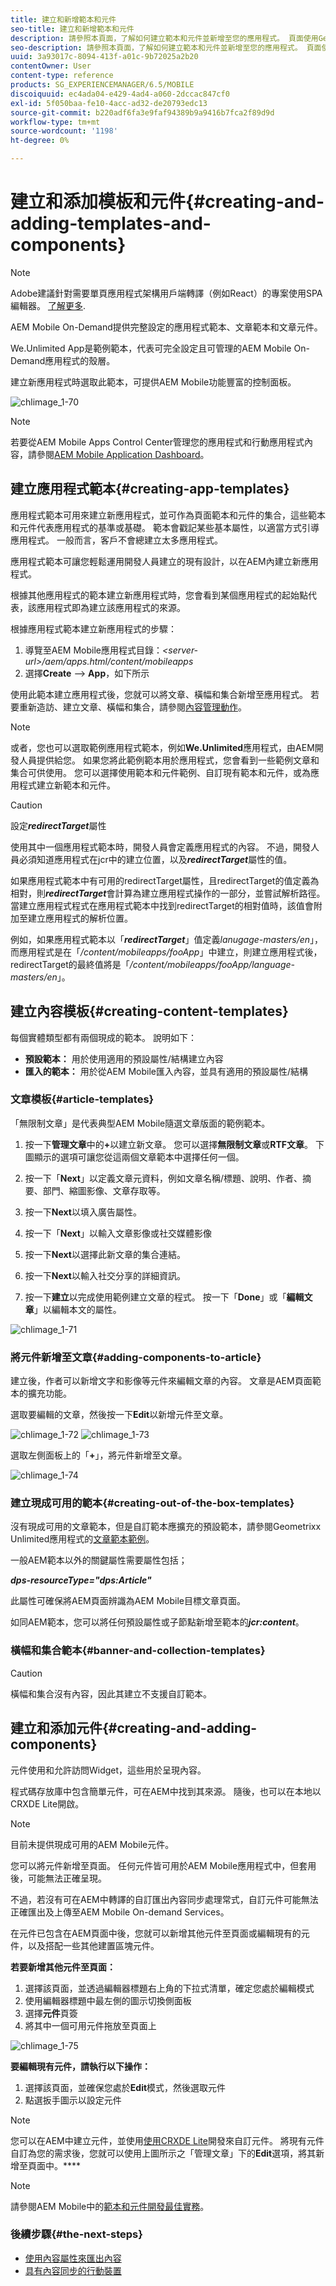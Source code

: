 ```yaml
---
title: 建立和新增範本和元件
seo-title: 建立和新增範本和元件
description: 請參照本頁面，了解如何建立範本和元件並新增至您的應用程式。 頁面使用Geometrixx Unlimited應用程式作為包含範例應用程式範本和頁面範本的應用程式。
seo-description: 請參照本頁面，了解如何建立範本和元件並新增至您的應用程式。 頁面使用Geometrixx Unlimited應用程式作為包含範例應用程式範本和頁面範本的應用程式。
uuid: 3a93017c-8094-413f-a01c-9b72025a2b20
contentOwner: User
content-type: reference
products: SG_EXPERIENCEMANAGER/6.5/MOBILE
discoiquuid: ec4ada04-e429-4ad4-a060-2dccac847cf0
exl-id: 5f050baa-fe10-4acc-ad32-de20793edc13
source-git-commit: b220adf6fa3e9faf94389b9a9416b7fca2f89d9d
workflow-type: tm+mt
source-wordcount: '1198'
ht-degree: 0%

---
```


# 建立和添加模板和元件{#creating-and-adding-templates-and-components}

>[!NOTE]
>
>Adobe建議針對需要單頁應用程式架構用戶端轉譯（例如React）的專案使用SPA編輯器。 [了解更多](/help/sites-developing/spa-overview.md).

AEM Mobile On-Demand提供完整設定的應用程式範本、文章範本和文章元件。

We.Unlimited App是範例範本，代表可完全設定且可管理的AEM Mobile On-Demand應用程式的殼層。

建立新應用程式時選取此範本，可提供AEM Mobile功能豐富的控制面板。

![chlimage_1-70](assets/chlimage_1-70.png)

>[!NOTE]
>
>若要從AEM Mobile Apps Control Center管理您的應用程式和行動應用程式內容，請參閱[AEM Mobile Application Dashboard](/help/mobile/mobile-apps-ondemand-application-dashboard.md)。

## 建立應用程式範本{#creating-app-templates}

應用程式範本可用來建立新應用程式，並可作為頁面範本和元件的集合，這些範本和元件代表應用程式的基準或基礎。 範本會戳記某些基本屬性，以適當方式引導應用程式。 一般而言，客戶不會總建立太多應用程式。

應用程式範本可讓您輕鬆運用開發人員建立的現有設計，以在AEM內建立新應用程式。

根據其他應用程式的範本建立新應用程式時，您會看到某個應用程式的起始點代表，該應用程式即為建立該應用程式的來源。

根據應用程式範本建立新應用程式的步驟：

1. 導覽至AEM Mobile應用程式目錄：*&lt;server-url>/aem/apps.html/content/mobileapps*
1. 選擇&#x200B;**Create** —> **App**，如下所示

使用此範本建立應用程式後，您就可以將文章、橫幅和集合新增至應用程式。 若要重新造訪、建立文章、橫幅和集合，請參閱[內容管理動作](/help/mobile/mobile-apps-ondemand-manage-content-ondemand.md)。

>[!NOTE]
>
>或者，您也可以選取範例應用程式範本，例如&#x200B;**We.Unlimited**&#x200B;應用程式，由AEM開發人員提供給您。 如果您將此範例範本用於應用程式，您會看到一些範例文章和集合可供使用。 您可以選擇使用範本和元件範例、自訂現有範本和元件，或為應用程式建立新範本和元件。

>[!CAUTION]
>
>設定&#x200B;***redirectTarget***&#x200B;屬性
>
>使用其中一個應用程式範本時，開發人員會定義應用程式的內容。 不過，開發人員必須知道應用程式在jcr中的建立位置，以及&#x200B;***redirectTarget***&#x200B;屬性的值。
>
>如果應用程式範本中有可用的redirectTarget屬性，且redirectTarget的值定義為相對，則&#x200B;***redirectTarget***&#x200B;會計算為建立應用程式操作的一部分，並嘗試解析路徑。 當建立應用程式程式在應用程式範本中找到redirectTarget的相對值時，該值會附加至建立應用程式的解析位置。
>
>例如，如果應用程式範本以「***redirectTarget***」值定義&#x200B;*lanugage-masters/en*」，而應用程式是在「*/content/mobileapps/fooApp*」中建立，則建立應用程式後，redirectTarget的最終值將是「*/content/mobileapps/fooApp/language-masters/en*」。


## 建立內容模板{#creating-content-templates}

每個實體類型都有兩個現成的範本。 說明如下：

* **預設範本：** 用於使用適用的預設屬性/結構建立內容
* **匯入的範本：** 用於從AEM Mobile匯入內容，並具有適用的預設屬性/結構

### 文章模板{#article-templates}

「無限制文章」是代表典型AEM Mobile隨選文章版面的範例範本。

1. 按一下&#x200B;**管理文章**&#x200B;中的&#x200B;**+**&#x200B;以建立新文章。 您可以選擇&#x200B;**無限制文章**&#x200B;或&#x200B;**RTF文章**。 下圖顯示的選項可讓您從這兩個文章範本中選擇任何一個。

1. 按一下「**Next**」以定義文章元資料，例如文章名稱/標題、說明、作者、摘要、部門、縮圖影像、文章存取等。
1. 按一下&#x200B;**Next**&#x200B;以填入廣告屬性。
1. 按一下「**Next**」以輸入文章影像或社交媒體影像
1. 按一下&#x200B;**Next**&#x200B;以選擇此新文章的集合連結。
1. 按一下&#x200B;**Next**&#x200B;以輸入社交分享的詳細資訊。
1. 按一下&#x200B;**建立**&#x200B;以完成使用範例建立文章的程式。 按一下「**Done**」或「**編輯文章**」以編輯本文的屬性。

![chlimage_1-71](assets/chlimage_1-71.png)

### 將元件新增至文章{#adding-components-to-article}

建立後，作者可以新增文字和影像等元件來編輯文章的內容。 文章是AEM頁面範本的擴充功能。

選取要編輯的文章，然後按一下&#x200B;**Edit**&#x200B;以新增元件至文章。

![chlimage_1-72](assets/chlimage_1-72.png) ![chlimage_1-73](assets/chlimage_1-73.png)

選取左側面板上的「**+**」，將元件新增至文章。

![chlimage_1-74](assets/chlimage_1-74.png)

### 建立現成可用的範本{#creating-out-of-the-box-templates}

沒有現成可用的文章範本，但是自訂範本應擴充的預設範本，請參閱Geometrixx Unlimited應用程式的[文章範本範例](http://localhost:4502/crx/de/index.jsp#/apps/geometrixx-unlimited-app/templates/article)。

一般AEM範本以外的關鍵屬性需要屬性包括；

***dps-resourceType=&quot;dps:Article&quot;***

此屬性可確保將AEM頁面辨識為AEM Mobile目標文章頁面。

如同AEM範本，您可以將任何預設屬性或子節點新增至範本的&#x200B;***jcr:content***。

### 橫幅和集合範本{#banner-and-collection-templates}

>[!CAUTION]
>
>橫幅和集合沒有內容，因此其建立不支援自訂範本。

## 建立和添加元件{#creating-and-adding-components}

元件使用和允許訪問Widget，這些用於呈現內容。

程式碼存放庫中包含簡單元件，可在AEM中找到其來源。 隨後，也可以在本地以CRXDE Lite開啟。

>[!NOTE]
>
>目前未提供現成可用的AEM Mobile元件。


您可以將元件新增至頁面。 任何元件皆可用於AEM Mobile應用程式中，但套用後，可能無法正確呈現。

不過，若沒有可在AEM中轉譯的自訂匯出內容同步處理常式，自訂元件可能無法正確匯出及上傳至AEM Mobile On-demand Services。

在元件已包含在AEM頁面中後，您就可以新增其他元件至頁面或編輯現有的元件，以及搭配一些其他建置區塊元件。

**若要新增其他元件至頁面：**

1. 選擇該頁面，並透過編輯器標題右上角的下拉式清單，確定您處於編輯模式
1. 使用編輯器標題中最左側的圖示切換側面板
1. 選擇&#x200B;**元件**&#x200B;頁簽
1. 將其中一個可用元件拖放至頁面上

![chlimage_1-75](assets/chlimage_1-75.png)

**要編輯現有元件，請執行以下操作：**

1. 選擇該頁面，並確保您處於&#x200B;**Edit**&#x200B;模式，然後選取元件
1. 點選扳手圖示以設定元件

>[!NOTE]
>
>您可以在AEM中建立元件，並使用[使用CRXDE Lite](/help/sites-developing/developing-with-crxde-lite.md)開發來自訂元件。 將現有元件自訂為您的需求後，您就可以使用上圖所示之「管理文章」下的&#x200B;**Edit**&#x200B;選項，將其新增至頁面中。****

>[!NOTE]
>
>請參閱AEM Mobile中的[範本和元件開發最佳實務](/help/mobile/best-practices-aem-mobile.md)。

### 後續步驟{#the-next-steps}

* [使用內容屬性來匯出內容](/help/mobile/on-demand-content-properties-exporting.md)
* [具有內容同步的行動裝置](/help/mobile/mobile-ondemand-contentsync.md)
